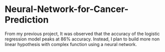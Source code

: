 # Neural-Network-for-Cancer-Prediction
From my previous project, It was observed that the accuracy of the logistic regression model peaks at 86% accuracy. Instead, I plan to build more non linear hypothesis with complex function using a neural network. 
